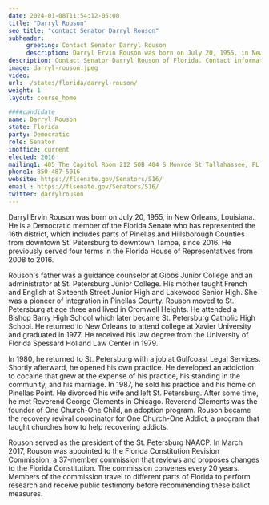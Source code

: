 ```yaml
---
date: 2024-01-08T11:54:12-05:00
title: "Darryl Rouson"
seo_title: "contact Senator Darryl Rouson"
subheader:
     greeting: Contact Senator Darryl Rouson
     description: Darryl Ervin Rouson was born on July 20, 1955, in New Orleans, Louisiana. He is a Democratic member of the Florida Senate who has represented the 16th district, which includes parts of Pinellas and Hillsborough Counties from downtown St. Petersburg to downtown Tampa, since 2016.
description: Contact Senator Darryl Rouson of Florida. Contact information for Darryl Rouson includes email address, phone number, and mailing address.
image: darryl-rouson.jpeg
video:
url:  /states/florida/darryl-rouson/
weight: 1
layout: course_home

####candidate
name: Darryl Rouson
state: Florida
party: Democratic
role: Senator
inoffice: current
elected: 2016
mailing1: 405 The Capitol Room 212 SOB 404 S Monroe St Tallahassee, FL 32399-1100
phone1: 850-487-5016
website: https://flsenate.gov/Senators/S16/
email : https://flsenate.gov/Senators/S16/
twitter: darrylrouson
---
```


Darryl Ervin Rouson was born on July 20, 1955, in New Orleans, Louisiana. He is a Democratic member of the Florida Senate who has represented the 16th district, which includes parts of Pinellas and Hillsborough Counties from downtown St. Petersburg to downtown Tampa, since 2016. He previously served four terms in the Florida House of Representatives from 2008 to 2016.

Rouson's father was a guidance counselor at Gibbs Junior College and an administrator at St. Petersburg Junior College. His mother taught French and English at Sixteenth Street Junior High and Lakewood Senior High. She was a pioneer of integration in Pinellas County. Rouson moved to St. Petersburg at age three and lived in Cromwell Heights. He attended a Bishop Barry High School which later became St. Petersburg Catholic High School. He returned to New Orleans to attend college at Xavier University and graduated in 1977. He received his law degree from the University of Florida Spessard Holland Law Center in 1979.

In 1980, he returned to St. Petersburg with a job at Gulfcoast Legal Services. Shortly afterward, he opened his own practice. He developed an addiction to cocaine that grew at the expense of his practice, his standing in the community, and his marriage. In 1987, he sold his practice and his home on Pinellas Point. He divorced his wife and left St. Petersburg. After some time, he met Reverend George Clements in Chicago. Reverend Clements was the founder of One Church-One Child, an adoption program. Rouson became the recovery revival coordinator for One Church-One Addict, a program that taught churches how to help recovering addicts.

Rouson served as the president of the St. Petersburg NAACP. In March 2017, Rouson was appointed to the Florida Constitution Revision Commission, a 37-member commission that reviews and proposes changes to the Florida Constitution. The commission convenes every 20 years. Members of the commission travel to different parts of Florida to perform research and receive public testimony before recommending these ballot measures.
